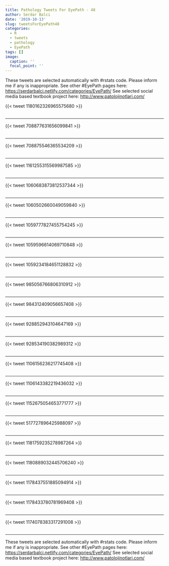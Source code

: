 ```yaml
---
title: Pathology Tweets For EyePath - 48
author: Serdar Balci
date: '2019-10-13'
slug: tweetsForEyePath48
categories:
  - R
  - tweets
  - pathology
  - EyePath
tags: []
image:
  caption: ''
  focal_point: ''
---
```



These tweets are selected automatically with #rstats code. Please inform me if any is inappropriate.
See other #EyePath pages here: https://serdarbalci.netlify.com/categories/EyePath/ 
See selected social media based textbook project here: http://www.patolojinotlari.com/

{{< tweet 1180162326965575680 >}}
<br>
<br>
<hr>
{{< tweet 708877631656099841 >}}
<br>
<br>
<hr>
{{< tweet 708875546365534209 >}}
<br>
<br>
<hr>
{{< tweet 1161255315569987585 >}}
<br>
<br>
<hr>
{{< tweet 1060683873812537344 >}}
<br>
<br>
<hr>
{{< tweet 1060502660049059840 >}}
<br>
<br>
<hr>
{{< tweet 1059777827455754245 >}}
<br>
<br>
<hr>
{{< tweet 1059596614069710848 >}}
<br>
<br>
<hr>
{{< tweet 1059234184651128832 >}}
<br>
<br>
<hr>
{{< tweet 985056766806310912 >}}
<br>
<br>
<hr>
{{< tweet 984312409056657408 >}}
<br>
<br>
<hr>
{{< tweet 928852943104647169 >}}
<br>
<br>
<hr>
{{< tweet 928534190382989312 >}}
<br>
<br>
<hr>
{{< tweet 1106156236217745408 >}}
<br>
<br>
<hr>
{{< tweet 1106143382219436032 >}}
<br>
<br>
<hr>
{{< tweet 1152675054653771777 >}}
<br>
<br>
<hr>
{{< tweet 517727896425988097 >}}
<br>
<br>
<hr>
{{< tweet 1181759235278987264 >}}
<br>
<br>
<hr>
{{< tweet 1180889032445706240 >}}
<br>
<br>
<hr>
{{< tweet 1178437551885094914 >}}
<br>
<br>
<hr>
{{< tweet 1178433780781969408 >}}
<br>
<br>
<hr>
{{< tweet 1174078383317291008 >}}
<br>
<br>
<hr>


These tweets are selected automatically with #rstats code. Please inform me if any is inappropriate.
See other #EyePath pages here: https://serdarbalci.netlify.com/categories/EyePath/ 
See selected social media based textbook project here: http://www.patolojinotlari.com/
